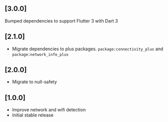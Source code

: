 ## [3.0.0]

Bumped dependencies to support Flutter 3 with Dart 3

## [2.1.0]

- Migrate dependencies to plus packages. `package:connectivity_plus` and `package:network_info_plus`

## [2.0.0]

- Migrate to null-safety

## [1.0.0]

- Improve network and wifi detection
- Initial stable release
